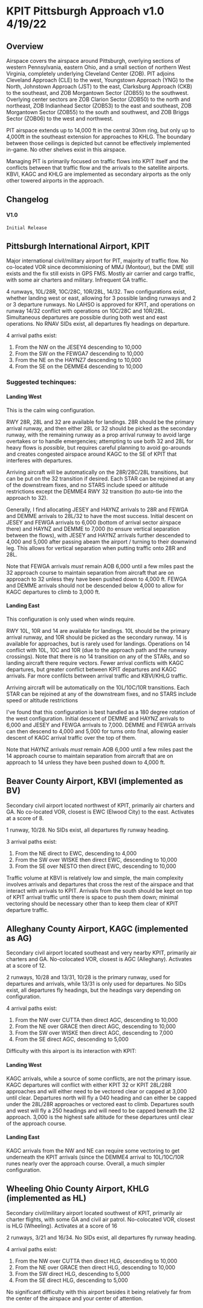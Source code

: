 # KPIT Pittsburgh Approach		v1.0		4/19/22

## Overview

Airspace covers the airspace around Pittsburgh, overlying sections of western Pennsylvania, eastern Ohio, and a small section of northern West Virginia, completely underlying Cleveland Center (ZOB).  PIT adjoins Cleveland Approach (CLE) to the west, Youngstown Approach (YNG) to the North, Johnstown Approach (JST) to the east, Clarksburg Approach (CKB) to the southeast, and ZOB Morgantown Sector (ZOB55) to the southwest. Overlying center sectors are ZOB Clarion Sector (ZOB50) to the north and northeast, ZOB Indianhead Sector (ZOB53) to the east and southeast, ZOB Morgantown Sector (ZOB55) to the south and southwest, and ZOB Briggs Sector (ZOB06) to the west and northwest.

PIT airspace extends up to 14,000 ft in the central 30nm ring, but only up to 4,000ft in the southeast extension for approaches to KHLG.  The boundary between those ceilings is depicted but cannot be effectively implemented in-game.  No other shelves exist in this airspace.

Managing PIT is primarily focused on traffic flows into KPIT itself and the conflicts between that traffic flow and the arrivals to the satellite airports.  KBVI, KAGC and KHLG are implemented as secondary airports as the only other towered airports in the approach.

## Changelog
#### V1.0
	Initial Release

## Pittsburgh International Airport, KPIT

Major international civil/military airport for PIT, majority of traffic flow.  No co-located VOR since decommisioning of MMJ (Montour), but the DME still exists and the fix still exists in GPS FMS.  Mostly air carrier and cargo traffic, with some air charters and military.  Infrequent GA traffic.

4 runways, 10L/28R, 10C/28C, 10R/28L, 14/32.  Two configurations exist, whether landing west or east, allowing for 3 possible landing runways and 2 or 3 departure runways.  No LAHSO is approved for KPIT, and operations on runway 14/32 conflict with operations on 10C/28C and 10R/28L.  Simultaneous departures are possible during both west and east operations.  No RNAV SIDs exist, all departures fly headings on departure.

4 arrival paths exist:
1) From the NW on the JESEY4 descending to 10,000
2) From the SW on the FEWGA7 descending to 10,000
3) From the NE on the HAYNZ7 descending to 10,000
4) From the SE on the DEMME4 descending to 10,000


### Suggested techinques:

#### Landing West

This is the calm wing configuration.

RWY 28R, 28L and 32 are available for landings.  28R should be the primary arrival runway, and then either 28L or 32 should be picked as the secondary runway, with the remaining runway as a prop arrival runway to avoid large overtakes or to handle emergencies; attempting to use both 32 and 28L for heavy flows is _possible_, but requires careful planning to avoid go-arounds and creates congested airspace around KAGC to the SE of KPIT that interferes with departures.

Arriving aircraft will be automatically on the 28R/28C/28L transitions, but can be put on the 32 transition if desired.  Each STAR can be rejoined at any of the downstream fixes, and no STARS include speed or altitude restrictions except the DEMME4 RWY 32 transition (to auto-tie into the approach to 32).

Generally, I find allocating JESEY and HAYNZ arrivals to 28R and FEWGA and DEMME arrivals to 28L/32 to have the most success.  Initial descent on JESEY and FEWGA arrivals to 6,000 (bottom of arrival sector airspace there) and HAYNZ and DEMME to 7,000 (to ensure vertical separation between the flows), with JESEY and HAYNZ arrivals further descended to 4,000 and 5,000 after passing abeam the airport / turning to their downwind leg.  This allows for vertical separation when putting traffic onto 28R and 28L.

Note that FEWGA arrivals _must_ remain AOB 6,000 until a few miles past the 32 approach course to maintain separation from aircraft that are on approach to 32 unless they have been pushed down to 4,000 ft.  FEWGA and DEMME arrivals should not be descended below 4,000 to allow for KAGC departures to climb to 3,000 ft.


#### Landing East

This configuration  is only used when winds require.

RWY 10L, 10R and 14 are available for landings.  10L should be the primary arrival runway, and 10R should be picked as the secondary runway.  14 is available for approaches, but is rarely used for landings.  Operations on 14 conflict with 10L, 10C and 10R (due to the approach path and the runway crossings).  Note that there is no 14 transition on any of the STARs, and so landing aircraft there require vectors.  Fewer arrival conflicts with KAGC departures, but greater conflict between KPIT departures and KAGC arrivals.  Far more confilcts between arrival traffic and KBVI/KHLG traffic.

Arriving aircraft will be automatically on the 10L/10C/10R transitions.  Each STAR can be rejoined at any of the downstream fixes, and no STARS include speed or altitude restrictions

I've found that this configuration is best handled as a 180 degree rotation of the west configuration.  Initial descent of DEMME and HAYNZ arrivals to 6,000 and JESEY and FEWGA arrivals to 7,000.  DEMME and FEWGA arrivals can then descend to 4,000 and 5,000 for turns onto final, allowing easier descent of KAGC arrival traffic over the top of them.

Note that HAYNZ arrivals _must_ remain AOB 6,000 until a few miles past the 14 approach course to maintain separation from aircraft that are on approach to 14 unless they have been pushed down to 4,000 ft.

## Beaver County Airport, KBVI (implemented as BV)

Secondary civil airport located northwest of KPIT, primarily air charters and GA.  No co-located VOR, closest is EWC (Elwood City) to the east.  Activates at a score of 8.

1 runway, 10/28.  No SIDs exist, all departures fly runway heading.

3 arrival paths exist:
1) From the NE direct to EWC, descending to 4,000
2) From the SW over WISKE then direct EWC, descending to 10,000
3) From the SE over NESTO then direct EWC, descending to 10,000

Traffic volume at KBVI is relatively low and simple, the main complexity involves arrivals and departures that cross the rest of the airspace and that interact with arrivals to KPIT.  Arrivals from the south should be kept on top of KPIT arrival traffic until there is space to push them down; minimal vectoring should be necessary other than to keep them clear of KPIT departure traffic.

## Alleghany County Airport, KAGC (implemented as AG)

Secondary civil airport located southeast and very nearby KPIT, primarily air charters and GA.  No-colocated VOR, closest is AGC (Alleghany).  Activates at a score of 12.

2 runways, 10/28 and 13/31, 10/28 is the primary runway, used for departures and arrivals, while 13/31 is only used for departures.  No SIDs exist, all departures fly headings, but the headings vary depending on configuration.

4 arrival paths exist:
1) From the NW over CUTTA then direct AGC, descending to 10,000
2) From the NE over GRACE then direct AGC, descending to 10,000
2) From the SW over WISKE then direct AGC, descending to 7,000
4) From the SE direct AGC, descending to 5,000

Difficulty with this airport is its interaction with KPIT:

#### Landing West

KAGC arrivals, while a source of some conflicts, are not the primary issue.  KAGC departures will conflict with either KPIT 32 or KPIT 28L/28R approaches and will either need to be vectored clear or capped at 3,000 until clear.  Departures north will fly a 040 heading and can either be capped under the 28L/28R approaches or vectored east to climb.  Departures south and west will fly a 250 headings and will need to be capped beneath the 32 approach.  3,000 is the highest safe altitude for these departures until clear of the approach course.

#### Landing East

KAGC arrivals from the NW and NE can require some vectoring to get underneath the KPIT arrivals (since the DEMME4 arrival to 10L/10C/10R runes nearly over the approach course.  Overall, a much simpler configuration.

## Wheeling Ohio County Airport, KHLG (implemented as HL)

Secondary civil/military airport located southwest of KPIT, primarily air charter flights, with some GA and civil air patrol.  No-colocated VOR, closest is HLG (Wheeling).  Activates at a score of 16

2 runways, 3/21 and 16/34.  No SIDs exist, all departures fly runway heading.

4 arrival paths exist:
1) From the NW over CUTTA then direct HLG, descending to 10,000
2) From the NE over GRACE then direct HLG, descending to 10,000
2) From the SW direct HLG, descending to 5,000
4) From the SE direct HLG, descending to 5,000

No significant difficulty with this airport besides it being relatively far from the center of the airspace and your center of attention.
